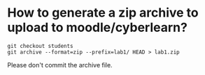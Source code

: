 # How to generate a zip archive to upload to moodle/cyberlearn?

```
git checkout students
git archive --format=zip --prefix=lab1/ HEAD > lab1.zip
```

Please don't commit the archive file.
